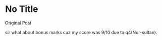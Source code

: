 # No Title

[Original Post](https://discourse.onlinedegree.iitm.ac.in/t/165959/372)

<p>sir what about bonus marks cuz my score was 9/10 due to q4(Nur-sultan).</p>